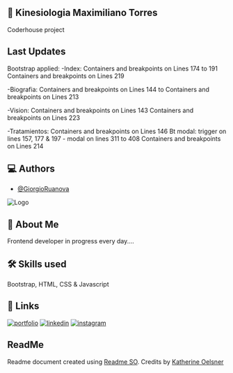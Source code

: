 ## :page_with_curl: Kinesiologia Maximiliano Torres

Coderhouse project

## Last Updates

Bootstrap applied:
-Index:
Containers and breakpoints on Lines 174 to 191
Containers and breakpoints on Lines 219

-Biografia:
Containers and breakpoints on Lines 144 to
Containers and breakpoints on Lines 213

-Vision:
Containers and breakpoints on Lines 143
Containers and breakpoints on Lines 223

-Tratamientos:
Containers and breakpoints on Lines 146
Bt modal: trigger on lines 157, 177 & 197 - modal on lines 311 to 408
Containers and breakpoints on Lines 214

## :computer: Authors

- [@GiorgioRuanova](https://www.giorgioruanova.com/)

![Logo](https://www.giorgioruanova.com/meta.png)

## 🚀 About Me

Frontend developer in progress every day....

## 🛠 Skills used

Bootstrap, HTML, CSS & Javascript

## 🔗 Links

[![portfolio](https://img.shields.io/badge/my_portfolio-000?style=for-the-badge&logo=ko-fi&logoColor=white)](https://www.giorgioruanova.com/)
[![linkedin](https://img.shields.io/badge/linkedin-0A66C2?style=for-the-badge&logo=linkedin&logoColor=white)](https://www.linkedin.com/in/ruanovajorge/)
[![instagram](https://img.shields.io/badge/instagram-ff9400?style=for-the-badge&logo=instagram&logoColor=white)](https://www.instagram.com/gioruanova.dev/)

## ReadMe

Readme document created using [Readme SO](https://readme.so/es). Credits by [Katherine Oelsner](https://github.com/octokatherine)
